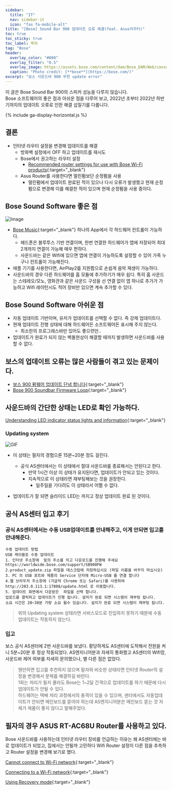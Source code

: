 ```yaml
---
sidebar:
  title: "IT"
  nav: sidebar-it
  icon: "fas fa-mobile-alt"
title: "[Bose] Sound Bar 900 업데이트 오류 해결(feat. Asus라우터)"
toc: true
toc_sticky: true
toc_label: 목차
tag: "Bose"
header:
  overlay_color: "#000"
  overlay_filter: "0.5"
  overlay_image: https://assets.bose.com/content/dam/Bose_DAM/Web/consumer_electronics/global/products/speakers/bose_smart_soundbar_900/images/CTP-26403_Angus_PDP_Gallery_2_16_9.jpg/jcr:content/renditions/cq5dam.web.1920.1920.jpeg
  caption: "Photo credit: [**bose**](https://bose.com/)"
excerpt: "보스 사운드바 900 무한 update error"
---
```

이 글은 Bose Sound Bar 900의 스피커 성능을 다루지 않습니다.  
Bose 소프트웨어의 좋은 점과 아쉬운 점을 다루어 보고, 2022년 초부터 2022년 하반기까지의 업데이트 오류로 인한 해결 삽질기를 다룹니다.  

{% include ga-display-horizontal.js %}

## 결론
* 인터넷 라우터 설정을 변경해 업데이트를 해결
  * 방화벽 설정에서 OFF 하고 업데이트를 재시도
  * Bose에서 권고하는 라우터 설정
    * [<i class="fas fa-link"></i> Recommended router settings for use with Bose Wi-Fi products](https://www.bose.com/en_us/support/articles/HC1380/productCodes/soundtouch_120/article.html){:target="_blank"}
  * Asus Router를 사용한다면 멀린펌보단 순정펌을 사용
    * 멀린펌에서 업데이트 완료된 적이 있으나 다시 오류가 발생했고 현재 순정펌으로 변경해 이를 해결한 적이 있으며 현재 순정펌을 사용 중이다.

## Bose Sound Software 좋은 점
![Image](https://is4-ssl.mzstatic.com/image/thumb/Purple122/v4/c4/ad/be/c4adbe9e-294e-ca27-1a71-9d9f30c82239/ProdRelease-0-1x_U007emarketing-0-7-0-0-85-220.png/460x0w.webp)

* [<i class="fas fa-link"></i> Bose Music](https://www.bose.com/en_us/apps/bose_music.html){:target="_blank"} 하나의 App에서 각 하드웨어 컨트롤이 가능하다.
  * 헤드폰은 블루투스 기반 연결이며, 한번 연결한 하드웨어가 앱에 저장되어 최대 2개까지 연결이 가능해 매우 편하다.
  * 사운드바는 같은 Wifi에 있으면 앱에 연결이 가능하도록 설정할 수 있어 가족 누구나 컨트롤이 가능해진다.
* 애플 기기를 사용한다면, AirPlay2를 지원함으로 손쉽게 음악 재생이 가능하다.
* 사운드바의 경우 다른 하드웨어를 홈 모듈에 추가하기가 매우 쉽다. 특히 홈 사운드는 스테레오/모노, 영화관과 같은 사운드 구성을 선 연결 없이 앱 하나로 추가가 가능하고 Wifi 레이턴시도 적어 장비만 있으면 계속 추가할 수 있다.

## Bose Sound Software 아쉬운 점
* 자동 업데이트 기반이며, 유저가 업데이트를 선택할 수 없다. 즉 강제 업데이트다.
* 현재 업데이트 진행 상태에 대해 하드웨어든 소프트웨어든 표시해 주지 않는다.
  * 최소한의 프로그래스바만 있어도 좋으련만..
* 업데이트가 완료가 되지 않는 벽돌현상이 해결할 때까지 발생하면 사운드바를 사용할 수 없다.
  
## 보스의 업데이트 오류는 많은 사람들이 겪고 있는 문제이다.
* [<i class="fas fa-link"></i> 보스 900 펌웨어 업데이트 단념 합니다](https://dprime.kr/g2/bbs/board.php?bo_table=soundbar&wr_id=41238){:target="_blank"}
* [<i class="fas fa-link"></i> Bose 900 Soundbar Firmware Loop](https://www.reddit.com/r/bose/comments/y4mqi9/bose_900_soundbar_firmware_loop/){:target="_blank"}

## 사운드바의 간단한 상태는 LED로 확인 가능하다.
[<i class="fas fa-link"></i> Understanding LED indicator status lights and information](https://www.bose.com/en_us/support/articles/HC2472/productCodes/bose_soundbar_500_system_pkg/article.html){:target="_blank"}

### Updating system
![GIF](https://bose-ce-as.custhelp.com/fas/resources/bose_ce/hierarchal/$TENANTID$/$TENANTID$_LIBRARY/TENANT/HELP_CONTENT/home_speaker_500_light_bar_slide_left_to_right_white_452x12.gif)  
* 이 상태는 필자의 경험으론 15분~20분 정도 걸린다. 
  * 공식 AS센터에서는 이 상태에서 절대 사운드바를 종료해서는 안된다고 한다.
    * 만약 1시간 이상 이 상태가 유지된다면, 업데이트가 안되고 있는 것이다.
    * 지속적으로 이 상태라면 재부팅해보는 것을 권장한다. 
      * 일주일을 기다려도 이 상태라서 어쩔 수 없다.
  
* 업데이트가 잘 되면 슬라이드 LED는 꺼지고 정상 업데이트 완료 된 것이다. 



## 공식 AS센터 입고 후기
### 공식 AS센터에서는 수동 USB업데이트를 안내해주고, 이게 안되면 입고를 안내해준다.
  
```  
수동 업데이트 방법
USB 케이블로 수동 업데이트
1. 인터넷 주소창에  밑의 주소를 치고 다운로드를 진행해 주세요
https://worldwide.bose.com/support/SB900FW
2.product_update.zip 파일을 데스크탑에 저장하십시오 (파일 이름을 바꾸지 마십시오)
3. PC 의 USB 포트와 제품의 Service 단자에 Micro-USB 를 연결 합니다 
4.웹 브라우저 주소창에 (가급적 Chrome 또는 Safari)를 사용하여 http://203.0.113.1:17008/update.html 로 이동합니다.
5. 업데이트 화면에서 다운받은  파일을 선택 합니다.
업로드를 클릭하고 업데이트가 진행 됩니다. 설치가 완료 되면 시스템이 재부팅 됩니다.
소요 시간은 20~30분 가량 소요 될수 있습니다. 설치가 완료 되면 시스템이 재부팅 됩니다.
```
> 위의 Updating system 상태라면 서비스모드로 진입하지 못하기 때문에 수동 업데이트는 작동하지 않는다.

### 입고
보스 공식 AS센터에 2번 사운드바를 보냈다.
황당하게도 AS센터에 도착해서 전원을 켜니 5분~20분 후 정상 작동되었다. AS엔지니어분과 자세히 통화했고 AS센터의 Wifi망, 사운드바 제어 여부를 자세히 문의했으나, 별 다른 점은 없었다.  

> 웬만하면 입고를 추천하지 않으며 필자와 비슷한 상태라면 인터넷 Router의 설정을 변경해서 문제를 해결하길 바란다.<br/>1회는 처리가 될지 몰라도 Bose는 1~2달 간격으로 업데이트를 하기 때문에 다시 업데이트가 안될 수 있다.<br/>하드웨어는 택배 처리 과정에서의 충격이 있을 수 있으며, 센터에서도 자동업데이트가 안되면 메인보드를 뜯어야 하는데 AS엔지니어분은 메인보드 뜯는 것 자체가 제품이 좋지 않다고 말해주었다.

## 필자의 경우 ASUS RT-AC68U Router를 사용하고 있다.
Bose 사운드바를 사용하는데 인터넷 라우터 장비를 언급하는 이유는 왜 AS센터에는 바로 업데이트가 되었고, 집에서는 안될까 고민하다 Wifi Router 설정이 다른 점을 추측하고 Router 설정을 변경해 보기로 했다.

[<i class="fas fa-link"></i> Cannot connect to Wi-Fi network](https://www.bose.com/en_us/support/articles/HC947/productCodes/soundlink_air/article.html){:target="_blank"}

[<i class="fas fa-link"></i> Connecting to a Wi-Fi network](https://www.bose.com/en_us/support/articles/HC2569/productCodes/bose_home_speaker_500/article.html){:target="_blank"}

[<i class="fas fa-link"></i> Using Recovery mode](https://www.bose.com/en_us/support/articles/HC2620/productCodes/bose_home_speaker_500/article.html){:target="_blank"}




